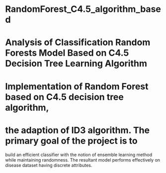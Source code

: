 # RandomForest_C4.5_algorithm_based
# Analysis of Classification Random Forests Model Based on C4.5 Decision Tree Learning Algorithm
# Implementation of Random Forest based on C4.5 decision tree algorithm,
# the adaption of ID3 algorithm. The primary goal of the project is to
build an efficient classifier with the notion of ensemble learning
method while maintaining randomness. The resultant model performs
effectively on disease dataset having discrete attributes.

